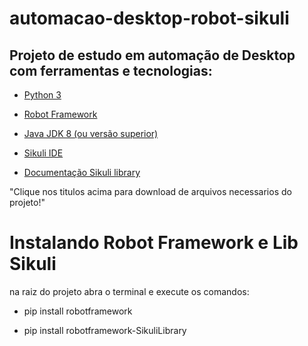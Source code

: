 # automacao-desktop-robot-sikuli

## Projeto de estudo em automação de Desktop com ferramentas e tecnologias:

* [Python 3](https://www.python.org/ftp/python/3.12.3/python-3.12.3-amd64.exe)
* [Robot Framework](https://robotframework.org/?tab=1#getting-started)
* [Java JDK 8 (ou versão superior)](https://www.azul.com/core-post-download/?endpoint=zulu&uuid=fa433a8b-00a0-4682-b895-d68eea7769a8)
* [Sikuli IDE](https://launchpad.net/sikuli/sikulix/2.0.5/+download/sikulixide-2.0.5.jar)

* [Documentação Sikuli library](https://rainmanwy.github.io/robotframework-SikuliLibrary/doc/SikuliLibrary.html#library-documentation-top)

"Clique nos titulos acima para download de arquivos necessarios do projeto!"

# Instalando Robot Framework e Lib Sikuli 
na raiz do projeto abra o terminal e execute os comandos:

* pip install robotframework

* pip install robotframework-SikuliLibrary